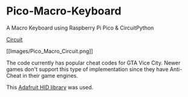 # Pico-Macro-Keyboard
A Macro Keyboard using Raspberry Pi Pico & CircuitPython

[Circuit](https://imgur.com/a/8N49Jos)

[[Images/Pico_Macro_Circuit.png]]

The code currently has popular cheat codes for GTA Vice City. Newer games don't support this type of implementation since they have Anti-Cheat in their game engines.

This [Adafruit HID library](https://github.com/adafruit/Adafruit_CircuitPython_HID) was used.
